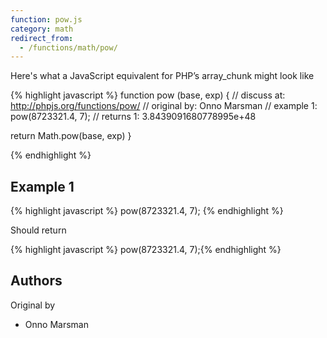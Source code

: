 ```yaml
---
function: pow.js
category: math
redirect_from:
  - /functions/math/pow/
---
```


<!-- WARNING! This file is auto generated by `npm run web:inject`, do not edit by hand -->

Here's what a JavaScript equivalent for PHP’s array_chunk might look like

{% highlight javascript %}
function pow (base, exp) {
  //  discuss at: http://phpjs.org/functions/pow/
  // original by: Onno Marsman
  //   example 1: pow(8723321.4, 7);
  //   returns 1: 3.8439091680778995e+48

  return Math.pow(base, exp)
}

{% endhighlight %}

## Example 1

{% highlight javascript %}
pow(8723321.4, 7);
{% endhighlight %}

Should return

{% highlight javascript %}
pow(8723321.4, 7);{% endhighlight %}


## Authors


Original by

- Onno Marsman

